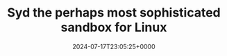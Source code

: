 ---
title: Syd the perhaps most sophisticated sandbox for Linux
slug: 20240717T230525
date: 2024-07-17T23:05:25+0000
params:
  url: https://rentry.co/DSRsecuritycoursepart2#syd-the-perhaps-most-sophisticated-sandbox-for-linux
tags:
- sandbox
- linux
- to-read
---